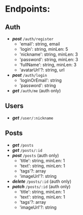 # Endpoints:

## Auth
+ ***post*** `/auth/register`  
    - 'email': string, email
    - 'login': string, minLen: 5
    - 'nickname': string,  minLen: 3
    - 'password': string,  minLen: 3
    - 'fullName': string,  minLen: 3
    - 'avatarUrl'?: string, url
+ ***post*** `/auth/login`
    - 'loginOrEmail': string
    - 'password': string
+ ***get*** `/auth/me` (auth only)

## Users
+ ***get*** `/user/:nickname`

## Posts
+ ***get*** `/posts`
+ ***get*** `/posts/:id`
+ ***post*** `/posts` (auth only)
    - 'title': string, minLen: 1
    - 'text': string, minLen: 1
    - 'tags'?: array
    - 'imageUrl'?: string
+ ***delete*** `/posts/:id` (auth only)
+ ***patch*** `/posts/:id` (auth only)
    - 'title': string, minLen: 1
    - 'text': string, minLen: 1
    - 'tags'?: array
    - 'imageUrl'?: string
